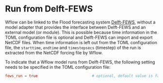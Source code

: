 # Run from Delft-FEWS

Wflow can be linked to the Flood forecasting system
[Delft-FEWS](https://oss.deltares.nl/web/delft-fews/), without a model adapter that provides
the interface between Delft-FEWS and an external model (or module). This is possible because
time information in the TOML configuration file is optional and Delft-FEWS can import and
export NetCDF files. When time information is left out from the TOML configuration file, the
`starttime`, `endtime` and `timestepsecs` (timestep) of the run is extracted from the NetCDF
forcing file by Wflow. 

To indicate that a Wflow model runs from Delft-FEWS, the following setting needs to be
specified in the TOML configuration file:

```toml
fews_run = true                         # optional, default value is false
```
